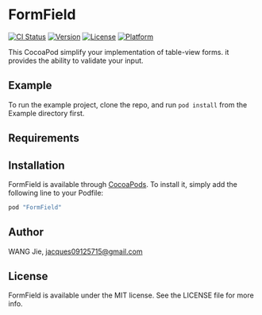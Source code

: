 # FormField

[![CI Status](http://img.shields.io/travis/WANGjieJacques/FormField.svg?style=flat)](https://travis-ci.org/WANGjieJacques/FormField)
[![Version](https://img.shields.io/cocoapods/v/FormField.svg?style=flat)](http://cocoapods.org/pods/FormField)
[![License](https://img.shields.io/cocoapods/l/FormField.svg?style=flat)](http://cocoapods.org/pods/FormField)
[![Platform](https://img.shields.io/cocoapods/p/FormField.svg?style=flat)](http://cocoapods.org/pods/FormField)

This CocoaPod simplify your implementation of table-view forms. it provides the ability to validate your input.

## Example

To run the example project, clone the repo, and run `pod install` from the Example directory first.

## Requirements

## Installation

FormField is available through [CocoaPods](http://cocoapods.org). To install
it, simply add the following line to your Podfile:

```ruby
pod "FormField"
```

## Author

WANG Jie, jacques09125715@gmail.com

## License

FormField is available under the MIT license. See the LICENSE file for more info.
